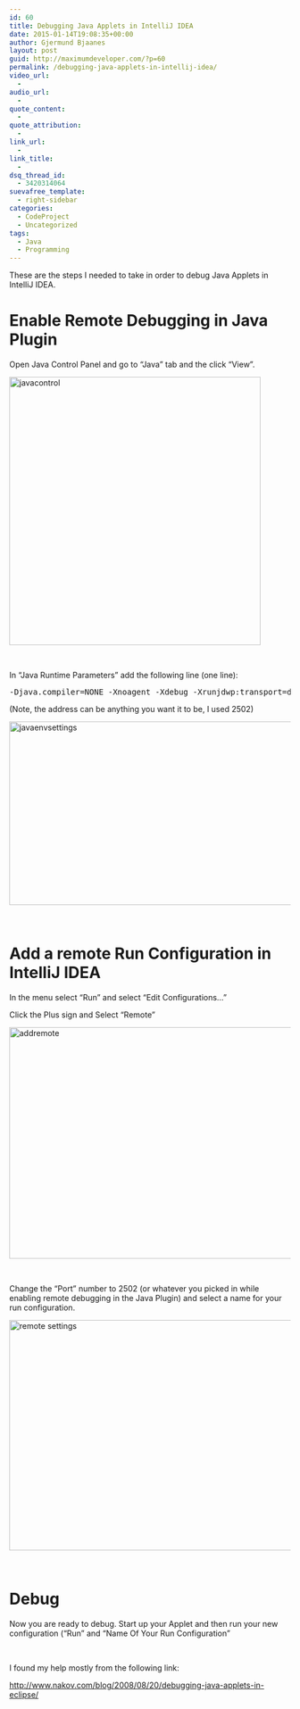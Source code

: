 ```yaml
---
id: 60
title: Debugging Java Applets in IntelliJ IDEA
date: 2015-01-14T19:08:35+00:00
author: Gjermund Bjaanes
layout: post
guid: http://maximumdeveloper.com/?p=60
permalink: /debugging-java-applets-in-intellij-idea/
video_url:
  - 
audio_url:
  - 
quote_content:
  - 
quote_attribution:
  - 
link_url:
  - 
link_title:
  - 
dsq_thread_id:
  - 3420314064
suevafree_template:
  - right-sidebar
categories:
  - CodeProject
  - Uncategorized
tags:
  - Java
  - Programming
---
```

These are the steps I needed to take in order to debug Java Applets in IntelliJ IDEA.

# Enable Remote Debugging in Java Plugin

Open Java Control Panel and go to &#8220;Java&#8221; tab and the click &#8220;View&#8221;.

[<img class="alignnone wp-image-61" src="http://maximumdeveloper.com/wp-content/uploads/2015/01/javacontrol.png" alt="javacontrol" width="450" height="481" srcset="http://gjermundbjaanes.com/wp-content/uploads/2015/01/javacontrol.png 530w, http://gjermundbjaanes.com/wp-content/uploads/2015/01/javacontrol-280x300.png 280w" sizes="(max-width: 450px) 100vw, 450px" />](http://maximumdeveloper.com/wp-content/uploads/2015/01/javacontrol.png)

&nbsp;

In &#8220;Java Runtime Parameters” add the following line (one line):

<pre>-Djava.compiler=NONE -Xnoagent -Xdebug -Xrunjdwp:transport=dt_socket,address=2502,server=y,suspend=n</pre>

(Note, the address can be anything you want it to be, I used 2502)

[<img class="alignnone size-full wp-image-64" src="http://maximumdeveloper.com/wp-content/uploads/2015/01/javaenvsettings.png" alt="javaenvsettings" width="553" height="329" srcset="http://gjermundbjaanes.com/wp-content/uploads/2015/01/javaenvsettings.png 553w, http://gjermundbjaanes.com/wp-content/uploads/2015/01/javaenvsettings-300x178.png 300w" sizes="(max-width: 553px) 100vw, 553px" />](http://maximumdeveloper.com/wp-content/uploads/2015/01/javaenvsettings.png)

&nbsp;

# Add a remote Run Configuration in IntelliJ IDEA

In the menu select &#8220;Run&#8221; and select &#8220;Edit Configurations&#8230;&#8221;
  
Click the Plus sign and Select “Remote&#8221;

[<img class="alignnone wp-image-65" src="http://maximumdeveloper.com/wp-content/uploads/2015/01/addremote.png" alt="addremote" width="645" height="415" srcset="http://gjermundbjaanes.com/wp-content/uploads/2015/01/addremote.png 1092w, http://gjermundbjaanes.com/wp-content/uploads/2015/01/addremote-300x193.png 300w, http://gjermundbjaanes.com/wp-content/uploads/2015/01/addremote-1024x658.png 1024w, http://gjermundbjaanes.com/wp-content/uploads/2015/01/addremote-945x608.png 945w, http://gjermundbjaanes.com/wp-content/uploads/2015/01/addremote-600x386.png 600w" sizes="(max-width: 645px) 100vw, 645px" />](http://maximumdeveloper.com/wp-content/uploads/2015/01/addremote.png)

&nbsp;

Change the &#8220;Port&#8221; number to 2502 (or whatever you picked in while enabling remote debugging in the Java Plugin) and select a name for your run configuration.

[<img class="alignnone wp-image-67" src="http://maximumdeveloper.com/wp-content/uploads/2015/01/remote-settings.png" alt="remote settings" width="643" height="413" srcset="http://gjermundbjaanes.com/wp-content/uploads/2015/01/remote-settings.png 1092w, http://gjermundbjaanes.com/wp-content/uploads/2015/01/remote-settings-300x193.png 300w, http://gjermundbjaanes.com/wp-content/uploads/2015/01/remote-settings-1024x658.png 1024w, http://gjermundbjaanes.com/wp-content/uploads/2015/01/remote-settings-945x608.png 945w, http://gjermundbjaanes.com/wp-content/uploads/2015/01/remote-settings-600x386.png 600w" sizes="(max-width: 643px) 100vw, 643px" />](http://maximumdeveloper.com/wp-content/uploads/2015/01/remote-settings.png)

&nbsp;

# Debug

Now you are ready to debug. Start up your Applet and then run your new configuration (&#8220;Run&#8221; and &#8220;Name Of Your Run Configuration&#8221;

&nbsp;

I found my help mostly from the following link:

<http://www.nakov.com/blog/2008/08/20/debugging-java-applets-in-eclipse/>

<div class="addtoany_share_save_container addtoany_content_bottom">
  <div class="a2a_kit a2a_kit_size_32 addtoany_list a2a_target" id="wpa2a_5">
    <a class="a2a_button_facebook" href="http://www.addtoany.com/add_to/facebook?linkurl=http%3A%2F%2Fgjermundbjaanes.com%2Fdebugging-java-applets-in-intellij-idea%2F&linkname=Debugging%20Java%20Applets%20in%20IntelliJ%20IDEA" title="Facebook" rel="nofollow" target="_blank"></a><a class="a2a_button_twitter" href="http://www.addtoany.com/add_to/twitter?linkurl=http%3A%2F%2Fgjermundbjaanes.com%2Fdebugging-java-applets-in-intellij-idea%2F&linkname=Debugging%20Java%20Applets%20in%20IntelliJ%20IDEA" title="Twitter" rel="nofollow" target="_blank"></a><a class="a2a_button_google_plus" href="http://www.addtoany.com/add_to/google_plus?linkurl=http%3A%2F%2Fgjermundbjaanes.com%2Fdebugging-java-applets-in-intellij-idea%2F&linkname=Debugging%20Java%20Applets%20in%20IntelliJ%20IDEA" title="Google+" rel="nofollow" target="_blank"></a><a class="a2a_dd addtoany_share_save" href="https://www.addtoany.com/share"></a>
  </div>
</div>
